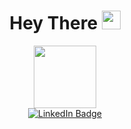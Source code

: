 <div id="header" align="center">
  <h1>
    Hey There
    <img src="https://media.giphy.com/media/hvRJCLFzcasrR4ia7z/giphy.gif" width="30px"/>
  </h1>
   <img src="https://media.giphy.com/media/3SL41WtN5l9DNdPJGs/giphy.gif" width="100"/>
   <div id="badges">
  <a href="https://www.linkedin.com/in/agust%C3%ADn-pallar%C3%A9s-garc%C3%ADa-2b5342108">
    <img src="https://img.shields.io/badge/LinkedIn-blue?style=for-the-badge&logo=linkedin&logoColor=white" alt="LinkedIn Badge"/>
</div>


</div>
 

